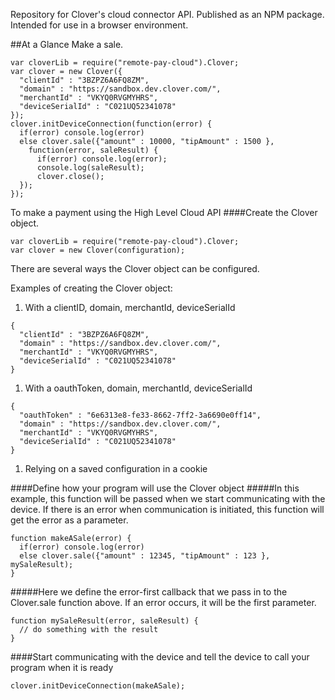 Repository for Clover's cloud connector API.  Published as an NPM package.  Intended for use in a browser environment.

##At a Glance
Make a sale.
```
var cloverLib = require("remote-pay-cloud").Clover;
var clover = new Clover({
  "clientId" : "3BZPZ6A6FQ8ZM",
  "domain" : "https://sandbox.dev.clover.com/",
  "merchantId" : "VKYQ0RVGMYHRS",
  "deviceSerialId" : "C021UQ52341078"
});
clover.initDeviceConnection(function(error) {
  if(error) console.log(error)
  else clover.sale({"amount" : 10000, "tipAmount" : 1500 }, 
    function(error, saleResult) {
      if(error) console.log(error);
      console.log(saleResult);
      clover.close();
  });
});
```

To make a payment using the High Level Cloud API
####Create the Clover object.
```
var cloverLib = require("remote-pay-cloud").Clover;
var clover = new Clover(configuration);
```
There are several ways the Clover object can be configured.

Examples of creating the Clover object:

1. With a clientID, domain, merchantId, deviceSerialId
```
{
  "clientId" : "3BZPZ6A6FQ8ZM",
  "domain" : "https://sandbox.dev.clover.com/",
  "merchantId" : "VKYQ0RVGMYHRS",
  "deviceSerialId" : "C021UQ52341078"
}
```
1. With a oauthToken, domain, merchantId, deviceSerialId
```
{
  "oauthToken" : "6e6313e8-fe33-8662-7ff2-3a6690e0ff14",
  "domain" : "https://sandbox.dev.clover.com/",
  "merchantId" : "VKYQ0RVGMYHRS",
  "deviceSerialId" : "C021UQ52341078"
}
```
1. Relying on a saved configuration in a cookie

####Define how your program will use the Clover object
#####In this example, this function will be passed when we start communicating with the device.  If there is an error when communication is initiated, this function will get the error as a parameter.
```
function makeASale(error) {
  if(error) console.log(error)
  else clover.sale({"amount" : 12345, "tipAmount" : 123 }, mySaleResult);
}
```

#####Here we define the error-first callback that we pass in to the Clover.sale function above.  If an error occurs, it will be the first parameter.
```
function mySaleResult(error, saleResult) {
  // do something with the result
}
```

####Start communicating with the device and tell the device to call your program when it is ready
```
clover.initDeviceConnection(makeASale);
```